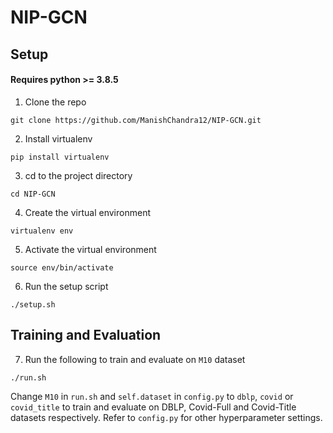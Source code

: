 # NIP-GCN

## Setup
#### Requires python >= 3.8.5
1. Clone the repo
```
git clone https://github.com/ManishChandra12/NIP-GCN.git
```
2. Install virtualenv
```
pip install virtualenv
```
3. cd to the project directory
```
cd NIP-GCN
```
4. Create the virtual environment
```
virtualenv env
```
5. Activate the virtual environment
```
source env/bin/activate
```
6. Run the setup script
```
./setup.sh
```

## Training and Evaluation
7. Run the following to train and evaluate on `M10` dataset
```
./run.sh
```
Change `M10` in `run.sh` and `self.dataset` in `config.py` to `dblp`, `covid` or `covid_title` to train and evaluate on DBLP, Covid-Full and Covid-Title datasets respectively. Refer to `config.py` for other hyperparameter settings.

